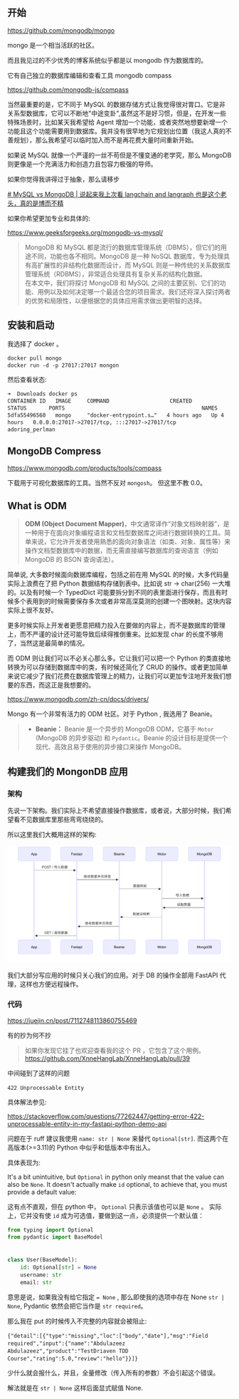 ## 开始

https://github.com/mongodb/mongo

mongo 是一个相当活跃的社区。

而且我见过的不少优秀的博客系统似乎都是以 mongodb 作为数据库的。

它有自己独立的数据库编辑和查看工具 mongodb compass

https://github.com/mongodb-js/compass

当然最重要的是，它不同于 MySQL 的数据存储方式让我觉得很对胃口。它是非关系型数据库，它可以不断地"中途变卦",虽然这不是好习惯，但是，在开发一些特殊场景时，比如某天我希望给 Agent 增加一个功能，或者突然地想要新增一个功能且这个功能需要用到数据库。我并没有很早地为它规划出位置（我这人真的不善规划），那么我希望可以临时加入而不是再花费大量时间重新开始。

如果说 MySQL 就像一个严谨的一丝不苟但是不懂变通的老学究，那么 MongoDB 则更像是一个充满活力和创造力且包容力极强的导师。

如果你觉得我讲得过于抽象，那么请移步

[# MySQL vs MongoDB | 说起来我上次看 langchain and langraph 也是这个老头，真的是博而不精](https://www.youtube.com/watch?v=OdgZ0jr4jpM)

如果你希望更加专业和具体的:

https://www.geeksforgeeks.org/mongodb-vs-mysql/

> MongoDB 和 MySQL 都是流行的数据库管理系统（DBMS），但它们的用途不同，功能也各不相同。MongoDB 是一种 NoSQL 数据库，专为处理具有高扩展性的非结构化数据而设计，而 MySQL 则是一种传统的关系数据库管理系统（RDBMS），非常适合处理具有复杂关系的结构化数据。<br>
> 在本文中，我们将探讨 MongoDB 和 MySQL 之间的主要区别、它们的功能、用例以及如何决定哪一个最适合您的项目需求。我们还将深入探讨两者的优势和局限性，以便根据您的具体应用需求做出更明智的选择。<br>
## 安装和启动

我选择了 docker 。

```shell
docker pull mongo
docker run -d -p 27017:27017 mongon
```


然后查看状态:

```shell
➜  Downloads docker ps
CONTAINER ID   IMAGE     COMMAND                   CREATED       STATUS       PORTS                                           NAMES
5dfa55496560   mongo     "docker-entrypoint.s…"   4 hours ago   Up 4 hours   0.0.0.0:27017->27017/tcp, :::27017->27017/tcp   adoring_perlman
```

## MongoDB Compress

https://www.mongodb.com/products/tools/compass

下载用于可视化数据库的工具。当然不反对 `mongosh`。 但这里不教 0.0。


## What is ODM

> **ODM (Object Document Mapper)**，中文通常译作“对象文档映射器”，是一种用于在面向对象编程语言和文档型数据库之间进行数据转换的工具。简单来说，它允许开发者使用熟悉的面向对象语法（如类、对象、属性等）来操作文档型数据库中的数据，而无需直接编写数据库的查询语言（例如 MongoDB 的 BSON 查询语法）。<br>

简单说, 大多数时候面向数据库编程，包括之前在用 MySQL 的时候，大多代码量实际上浪费在了把 Python 数据结构存储到表中。比如说 str -> char(256) 一大堆的。以及有时候一个 TypedDict 可能要拆分到不同的表里面进行保存，而且有时候多个表用到的时候需要保存多次或者非常高深莫测的创建一个图映射。这块内容实际上很不友好。

更多时候实际上开发者更愿意把精力投入在要做的内容上，而不是数据库的管理上，而不严谨的设计还可能导致后续得推倒重来。比如发现 char 的长度不够用了，当然这是最简单的情况。

而 ODM 则让我们可以不必关心那么多。它让我们可以把一个 Python 的类直接地转换为可以存储到数据库中的类，有时候还简化了 CRUD 的操作。或者更加简单来说它减少了我们花费在数据库管理上的精力，让我们可以更加专注地开发我们想要的东西，而这正是我想要的。

https://www.mongodb.com/zh-cn/docs/drivers/

Mongo 有一个非常有活力的 ODM 社区。对于 Python , 我选用了 Beanie。


> - **Beanie：** Beanie 是一个异步的 MongoDB ODM，它基于 `Motor` (MongoDB 的异步驱动) 和 `Pydantic`。Beanie 的设计目标是提供一个现代、高效且易于使用的异步接口来操作 MongoDB。<br>

## 构建我们的 MongonDB 应用

### 架构

先说一下架构。我们实际上不希望直接操作数据库，或者说，大部分时候，我们希望看不见数据库里那些弯弯绕绕的。

所以这里我们大概用这样的架构:

![MongoDB_FastAPI.png](../../dist/img/MongoDB_FastAPI.png)

我们大部分写应用的时候只关心我们的应用。对于 DB 的操作全部用 FastAPI 代理，这样也方便远程操作。

### 代码

https://juejin.cn/post/7112748113860755469

有的抄为何不抄

> 如果你发现它挂了也欢迎查看我的这个 PR ，它包含了这个用例。<br>
> https://github.com/XnneHangLab/XnneHangLab/pull/39 <br>

中间碰到了这样的问题

`422 Unprocessable Entity`

具体解法参见: 

https://stackoverflow.com/questions/77262447/getting-error-422-unprocessable-entity-in-my-fastapi-python-demo-api

问题在于 ruff 建议我使用 `name: str | None` 来替代 `Optional[str]`. 而这两个在高版本(>=3.11)的 Python 中似乎和低版本中有出入。

具体表现为:

It's a bit unintuitive, but `Optional` in python only meanst that the value can also be `None`. It doesn't actually make `id` optional, to achieve that, you must provide a default value:  

这有点不直观，但在 python 中， `Optional` 只表示该值也可以是 `None` 。 实际上，它并没有使 `id` 成为可选值，要做到这一点，必须提供一个默认值：

```python
from typing import Optional
from pydantic import BaseModel


class User(BaseModel):
    id: Optional[str] = None
    username: str
    email: str
```

意思是说，如果我没有给它指定 `= None` , 那么即使我的选项中存在 None `str | None`,  Pydantic 依然会把它当作是 `str required`。

那么我在 put 的时候传入不完整的内容就会被阻止: 

`{"detail":[{"type":"missing","loc":["body","date"],"msg":"Field required","input":{"name":"Abdulazeez Abdulazeez","product":"TestDriaven TDD Course","rating":5.0,"review":"hello"}}]}`

少什么就会报什么，并且，全量修改（传入所有的参数）不会引起这个错误。

解法就是在 `str | None` 这样后面显式赋值 None.
